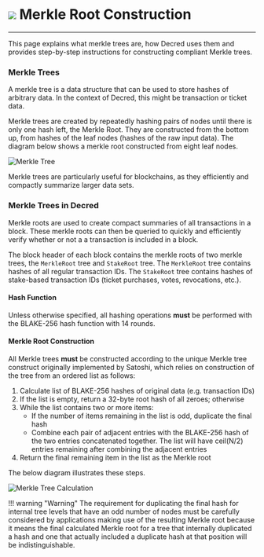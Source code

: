 # <img class="dcr-icon" src="/img/dcr-icons/Code.svg" /> Merkle Root Construction

---

This page explains what merkle trees are, how Decred uses them and provides step-by-step instructions for constructing compliant Merkle trees.

### Merkle Trees


A merkle tree is a data structure that can be used to store hashes of arbitrary data. In the context of Decred, this might be transaction or ticket data. 

Merkle trees are created by repeatedly hashing pairs of nodes until there is only one hash left, the Merkle Root. They are constructed from the bottom up, from hashes of the leaf nodes (hashes of the raw input data). The diagram below shows a merkle root constructed from eight leaf nodes. 

![Merkle Tree](/img/core-blockchain-concepts/merkle_tree.svg)

Merkle trees are particularly useful for blockchains, as they efficiently and compactly summarize larger data sets.


### Merkle Trees in Decred

Merkle roots are used to create compact summaries of all transactions in a block. These merkle roots can then be queried to quickly and efficiently verify whether or not a a transaction is included in a block. 

The block header of each block contains the merkle roots of two merkle trees, the `MerkleRoot` tree and `StakeRoot` tree. The `MerkleRoot` tree contains hashes of all regular transaction IDs. The `StakeRoot` tree contains hashes of stake-based transaction IDs (ticket purchases, votes, revocations, etc.). 

#### Hash Function

Unless otherwise specified, all hashing operations **must** be performed with the BLAKE-256 hash function with 14 rounds.

#### Merkle Root Construction

All Merkle trees **must** be constructed according to the unique Merkle tree construct originally implemented by Satoshi, which relies on construction of the tree from an ordered list as follows:

1. Calculate list of BLAKE-256 hashes of original data (e.g. transaction IDs) 
1. If the list is empty, return a 32-byte root hash of all zeroes; otherwise
1. While the list contains two or more items:
	- If the number of items remaining in the list is odd, duplicate the final hash
	- Combine each pair of adjacent entries with the BLAKE-256 hash of the two entries concatenated together. The list will have ceil(N/2) entries remaining after combining the adjacent entries
1. Return the final remaining item in the list as the Merkle root

The below diagram illustrates these steps.

![Merkle Tree Calculation](/img/core-blockchain-concepts/merkle_root_calc.svg)

!!! warning "Warning"
	The requirement for duplicating the final hash for internal tree levels that have an odd number of nodes must be carefully considered by applications making use of the resulting Merkle root because it means the final calculated Merkle root for a tree that internally duplicated a hash and one that actually included a duplicate hash at that position will be indistinguishable.


